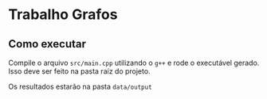# Trabalho Grafos

## Como executar
Compile o arquivo `src/main.cpp` utilizando o `g++` e rode o executável gerado.
Isso deve ser feito na pasta raíz do projeto.

Os resultados estarão na pasta `data/output`